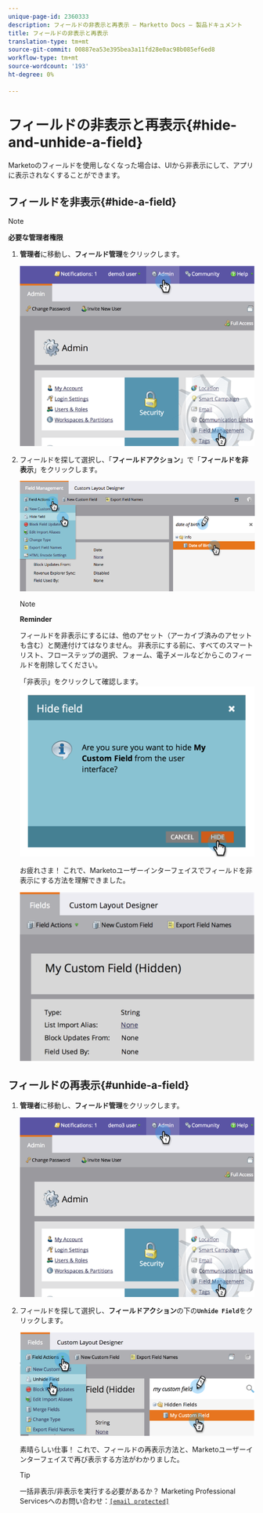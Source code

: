```yaml
---
unique-page-id: 2360333
description: フィールドの非表示と再表示 — Marketto Docs — 製品ドキュメント
title: フィールドの非表示と再表示
translation-type: tm+mt
source-git-commit: 00887ea53e395bea3a11fd28e0ac98b085ef6ed8
workflow-type: tm+mt
source-wordcount: '193'
ht-degree: 0%

---
```



# フィールドの非表示と再表示{#hide-and-unhide-a-field}

Marketoのフィールドを使用しなくなった場合は、UIから非表示にして、アプリに表示されなくすることができます。

## フィールドを非表示{#hide-a-field}

>[!NOTE]
>
>**必要な管理者権限**

1. **管理者**&#x200B;に移動し、**フィールド管理**&#x200B;をクリックします。

   ![](assets/image2014-9-18-13-3a10-3a3.png)

1. フィールドを探して選択し、「**フィールドアクション**」で「**フィールドを非表示**」をクリックします。

   ![](assets/fieldmanagement-hidefield-.png)

   >[!NOTE]
   >
   >**Reminder**
   >
   >フィールドを非表示にするには、他のアセット（アーカイブ済みのアセットも含む）と関連付けてはなりません。 非表示にする前に、すべてのスマートリスト、フローステップの選択、フォーム、電子メールなどからこのフィールドを削除してください。

   「非表示」をクリックして確認します。
   ![](assets/image2014-9-18-13-3a10-3a36.png)

   お疲れさま！ これで、Marketoユーザーインターフェイスでフィールドを非表示にする方法を理解できました。

   ![](assets/image2014-9-18-13-3a10-3a45.png)

## フィールドの再表示{#unhide-a-field}

1. **管理者**&#x200B;に移動し、**フィールド管理**&#x200B;をクリックします。

   ![](assets/image2014-9-18-13-3a11-3a3.png)

1. フィールドを探して選択し、**フィールドアクション**&#x200B;の下の&#x200B;**`Unhide Field`**&#x200B;をクリックします。

   ![](assets/image2014-9-18-13-3a11-3a46.png)

   素晴らしい仕事！ これで、フィールドの再表示方法と、Marketoユーザーインターフェイスで再び表示する方法がわかりました。

   >[!TIP]
   >
   >一括非表示/非表示を実行する必要があるか？ Marketing Professional Servicesへのお問い合わせ：[`[email protected]`](http://docs.marketo.com/cdn-cgi/l/email-protection#4d3e283f3b242e283e0d202c3f26283922632e222063)

